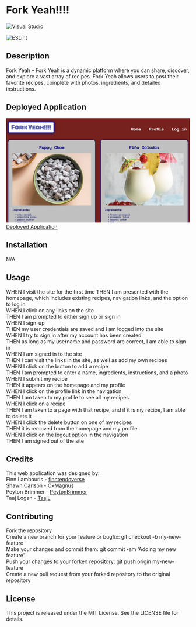 # Fork Yeah!!!!

![Visual Studio](https://img.shields.io/badge/Visual%20Studio-5C2D91.svg?style=for-the-badge&logo=visual-studio&logoColor=white)

![ESLint](https://img.shields.io/badge/ESLint-4B3263?style=for-the-badge&logo=eslint&logoColor=white)

## Description

Fork Yeah – Fork Yeah is a dynamic platform where you can share, discover, and explore a vast array of recipes. Fork Yeah allows users to post their favorite recipes, complete with photos, ingredients, and detailed instructions.

## Deployed Application

![Deployed Application Photo](./public/img/deployed-application-revision.png)
[Deployed Application](https://msu-fork-yeah-d9a4d1d2afa6.herokuapp.com/)

## Installation

N/A

## Usage

WHEN I visit the site for the first time
THEN I am presented with the homepage, which includes existing recipes, navigation links, and the option to log in<br>
WHEN I click on any links on the site<br>
THEN I am prompted to either sign up or sign in<br>
WHEN I sign-up<br>
THEN my user credentials are saved and I am logged into the site<br>
WHEN I try to sign in after my account has been created<br>
THEN as long as my username and password are correct, I am able to sign in<br>
WHEN I am signed in to the site<br>
THEN I can visit the links in the site, as well as add my own recipes<br>
WHEN I click on the button to add a recipe<br>
THEN I am prompted to enter a name, ingredients, instructions, and a photo<br>
WHEN I submit my recipe<br>
THEN it appears on the homepage and my profile<br>
WHEN I click on the profile link in the navigation<br>
THEN I am taken to my profile to see all my recipes<br>
WHEN I click on a recipe<br>
THEN I am taken to a page with that recipe, and if it is my recipe, I am able to delete it<br>
WHEN I click the delete button on one of my recipes<br>
THEN it is removed from the homepage and my profile<br>
WHEN I click on the logout option in the navigation<br>
THEN I am signed out of the site

## Credits

This web application was designed by:<br>
Finn Lambouris - [finntendoverse](https://github.com/finntendoverse)<br>
Shawn Carlson - [OxMagnus](https://github.com/OxMagnus)<br>
Peyton Brimmer - [PeytonBrimmer](https://github.com/PeytonBrimmer)<br>
Taaj Logan - [TaajL](https://github.com/TaajL)

## Contributing

Fork the repository<br>
Create a new branch for your feature or bugfix: git checkout -b my-new-feature<br>
Make your changes and commit them: git commit -am 'Adding my new feature'<br>
Push your changes to your forked repository: git push origin my-new-feature<br>
Create a new pull request from your forked repository to the original repository

## License

This project is released under the MIT License. See the LICENSE file for details.
